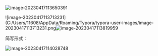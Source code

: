 ![image-20230417113650391](C:/Users/11608/AppData/Roaming/Typora/typora-user-images/image-20230417113650391.png)

![image-20230417113713231](C:/Users/11608/AppData/Roaming/Typora/typora-user-images/image-20230417113713231.png![image-20230417113819959](C:/Users/11608/AppData/Roaming/Typora/typora-user-images/image-20230417113819959.png)

简写形式：

![image-20230417114028748](C:/Users/11608/AppData/Roaming/Typora/typora-user-images/image-20230417114028748.png)